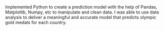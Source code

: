 Implemented Python to create a prediction model with the help of Pandas, Matplotlib, Numpy, etc to manipulate and clean data. I was able to use data analysis to deliver a meaningful and accurate model that predicts olympic gold medals for each country.
